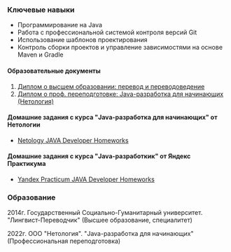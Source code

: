 ###  Ключевые навыки
- Программирование на Java
- Работа с профессиональной системой контроля версий Git
- Использование шаблонов проектирования
- Контроль сборки проектов и управление зависимостями на основе Maven и Gradle

#### Образовательные документы
1. [Диплом о высшем образовании: перевод и переводоведение](https://github.com/Sylaman/Sylaman/blob/main/Specialist%20Diploma.pdf)
2. [Диплом о проф. переподготовке: Java-разработка для начинающих (Нетология)](https://github.com/Sylaman/Sylaman/blob/main/Netology%20Diploma.pdf)
#### Домашние задания с курса "Java-разработка для начинающих" от Нетологии
- [Netology JAVA Developer Homeworks](https://github.com/Sylaman/Sylaman/blob/main/Netology.md)
#### Домашние задания с курса "Java-разработкик" от Яндекс Практикума
- [Yandex Practicum JAVA Developer Homeworks](https://github.com/Sylaman/Sylaman/blob/main/YandexPracticum.md)

### Образование

2014г. Государственный Социально-Гуманитарный университет. "Лингвист-Переводчик" (Высшее образование, специалитет)

2022г. ООО "Нетология". "Java-разработка для начинающих" (Профессиональная переподготовка)

